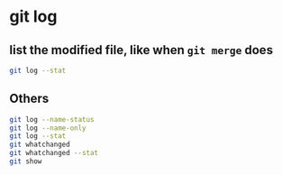# git log

## list the modified file, like when `git merge` does

```bash
git log --stat
```

## Others

```bash
git log --name-status
git log --name-only
git log --stat
git whatchanged
git whatchanged --stat
git show
```
